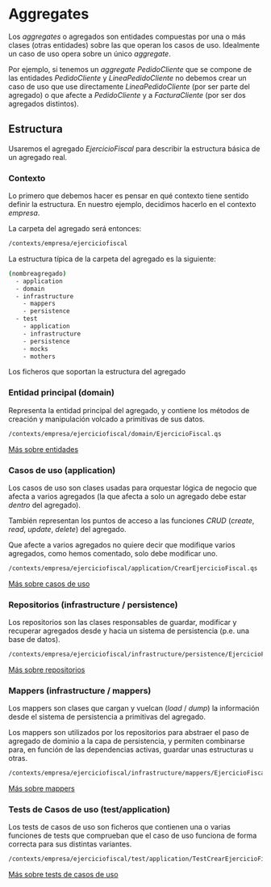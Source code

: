 # Aggregates

Los _aggregates_ o agregados son entidades compuestas por una o más clases (otras entidades) sobre las que operan los casos de uso. Idealmente un caso de uso opera sobre un único _aggregate_.

Por ejemplo, si tenemos un _aggregate_ _PedidoCliente_ que se compone de las entidades _PedidoCliente_ y _LineaPedidoCliente_ no debemos crear un caso de uso que use directamente _LineaPedidoCliente_ (por ser parte del agregado) o que afecte a _PedidoCliente_ y a _FacturaCliente_ (por ser dos agregados distintos).

## Estructura
Usaremos el agregado _EjercicioFiscal_ para describir la estructura básica de un agregado real.

### Contexto
Lo primero que debemos hacer es pensar en qué contexto tiene sentido definir la estructura. En nuestro ejemplo, decidimos hacerlo en el contexto _empresa_.

La carpeta del agregado será entonces:
```sh
/contexts/empresa/ejerciciofiscal
```
La estructura típica de la carpeta del agregado es la siguiente:
```sh
(nombreagregado)
  - application
  - domain
  - infrastructure
    - mappers
    - persistence
  - test
    - application
    - infrastructure
    - persistence
    - mocks
    - mothers

```


Los ficheros que soportan la estructura del agregado

### Entidad principal (domain)
Representa la entidad principal del agregado, y contiene los métodos de creación y manipulación volcado a primitivas de sus datos.
```sh
/contexts/empresa/ejerciciofiscal/domain/EjercicioFiscal.qs
```
[Más sobre entidades](./entities.md)

### Casos de uso (application)
Los casos de uso son clases usadas para orquestar lógica de negocio que afecta a varios agregados (la que afecta a solo un agregado debe estar _dentro_ del agregado).

También representan los puntos de acceso a las funciones _CRUD_ (_create_, _read_, _update_, _delete_) del agregado.

Que afecte a varios agregados no quiere decir que modifique varios agregados, como hemos comentado, solo debe modificar uno.

```sh
/contexts/empresa/ejerciciofiscal/application/CrearEjercicioFiscal.qs
```
[Más sobre casos de uso](./use_cases.md)

### Repositorios (infrastructure / persistence)
Los repositorios son las clases responsables de guardar, modificar y recuperar agregados desde y hacia un sistema de persistencia (p.e. una base de datos).
```sh
/contexts/empresa/ejerciciofiscal/infrastructure/persistence/EjercicioFiscalRepository.qs
```
[Más sobre repositorios](./repositories.md)

### Mappers (infrastructure / mappers)
Los mappers son clases que cargan y vuelcan (_load_ / _dump_) la información desde el sistema de persistencia a primitivas del agregado.

Los mappers son utilizados por los repositorios para abstraer el paso de agregado de dominio a la capa de persistencia, y permiten combinarse para, en función de las dependencias activas, guardar unas estructuras u otras.

```sh
/contexts/empresa/ejerciciofiscal/infrastructure/mappers/EjercicioFiscalMapper.qs
```
[Más sobre mappers](./data_mappers.md)


### Tests de Casos de uso (test/application)
Los tests de casos de uso son ficheros que contienen una o varias funciones de tests que comprueban que el caso de uso funciona de forma correcta para sus distintas variantes.

```sh
/contexts/empresa/ejerciciofiscal/test/application/TestCrearEjercicioFiscal.qs
```
[Más sobre tests de casos de uso](./testing_use_cases.md)
